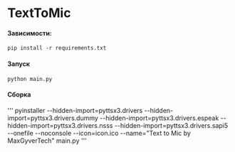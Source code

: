 # TextToMic

#### Зависимости:
`pip install -r requirements.txt`

#### Запуск 
`python main.py`
#### Сборка
'''
pyinstaller --hidden-import=pyttsx3.drivers --hidden-import=pyttsx3.drivers.dummy --hidden-import=pyttsx3.drivers.espeak --hidden-import=pyttsx3.drivers.nsss --hidden-import=pyttsx3.drivers.sapi5 --onefile --noconsole --icon=icon.ico --name="Text to Mic by MaxGyverTech" main.py
'''